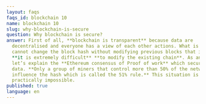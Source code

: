 ```yaml
---
layout: faqs
faqs_id: blockchain 10
name: blockchain 10
slug: why-blockchain-is-secure
question: Why blockchain is secure?
answer: First of all, **blockchain is transparent** because data are
  decentralised and everyone has a view of each other actions. What is more, you
  cannot change the block hash without modifying previous blocks that is why
  **it is extremely difficult** **to modify the existing chain**. As an example,
  let’s explain the **Ethereum consensus of Proof of work** which secures the
  data. **Only a group of miners that control more than 50% of the network can
  influence the hash which is called the 51% rule.** This situation is
  practically impossible.
published: true
language: en
---
```

